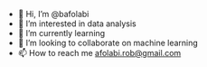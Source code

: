 - 👋 Hi, I’m @bafolabi
- 👀 I’m interested in data analysis
- 🌱 I’m currently learning 
- 💞️ I’m looking to collaborate on machine learning
- 📫 How to reach me afolabi.rob@gmail.com

<!---
bafolabi/bafolabi is a ✨ special ✨ repository because its `README.md` (this file) appears on your GitHub profile.
You can click the Preview link to take a look at your changes.
--->
